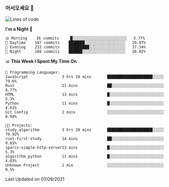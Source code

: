 ### 어서오세요 👋

<!--START_SECTION:waka-->
![Lines of code](https://img.shields.io/badge/From%20Hello%20World%20I%27ve%20Written-415079%20lines%20of%20code-blue)

**I'm a Night 🦉** 

```text
🌞 Morning    36 commits     █░░░░░░░░░░░░░░░░░░░░░░░░   5.77% 
🌆 Daytime    187 commits    ███████░░░░░░░░░░░░░░░░░░   29.97% 
🌃 Evening    233 commits    █████████░░░░░░░░░░░░░░░░   37.34% 
🌙 Night      168 commits    ██████░░░░░░░░░░░░░░░░░░░   26.92%

```


📊 **This Week I Spent My Time On** 

```text
💬 Programming Languages: 
JavaScript               3 hrs 19 mins       ████████████████████░░░░░   79.6% 
Rust                     21 mins             ██░░░░░░░░░░░░░░░░░░░░░░░   8.77% 
HTML                     13 mins             █░░░░░░░░░░░░░░░░░░░░░░░░   5.3% 
Python                   11 mins             █░░░░░░░░░░░░░░░░░░░░░░░░   4.63% 
Git Config               2 mins              ░░░░░░░░░░░░░░░░░░░░░░░░░   0.94%

🐱‍💻 Projects: 
study_algorithm          3 hrs 20 mins       ████████████████████░░░░░   79.92% 
rust-first-study         24 mins             ██░░░░░░░░░░░░░░░░░░░░░░░   9.65% 
sparcs-simple-http-server13 mins             █░░░░░░░░░░░░░░░░░░░░░░░░   5.3% 
algorithm_python         11 mins             █░░░░░░░░░░░░░░░░░░░░░░░░   4.63% 
Unknown Project          1 min               ░░░░░░░░░░░░░░░░░░░░░░░░░   0.5%

```


 Last Updated on 01/09/2021
<!--END_SECTION:waka-->
